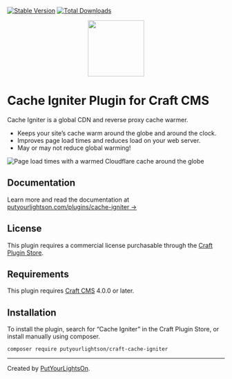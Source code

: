 [![Stable Version](https://img.shields.io/packagist/v/putyourlightson/craft-cache-igniter?label=stable)]((https://packagist.org/packages/putyourlightson/craft-cache-igniter))
[![Total Downloads](https://img.shields.io/packagist/dt/putyourlightson/craft-cache-igniter)](https://packagist.org/packages/putyourlightson/craft-cache-igniter)

<p align="center"><img width="130" src="https://putyourlightson.com/assets/logos/cache-igniter.svg"></p>

# Cache Igniter Plugin for Craft CMS

Cache Igniter is a global CDN and reverse proxy cache warmer.

- Keeps your site’s cache warm around the globe and around the clock.
- Improves page load times and reduces load on your web server.
- May or may not reduce global warming!

![Page load times with a warmed Cloudflare cache around the globe](https://putyourlightson.com/assets/images/plugins/cache-igniter/ttfb-europe-cloudflare-warmed-full.png)

## Documentation

Learn more and read the documentation at [putyourlightson.com/plugins/cache-igniter →](https://putyourlightson.com/plugins/cache-igniter)

## License

This plugin requires a commercial license purchasable through the [Craft Plugin Store](https://plugins.craftcms.com/cache-igniter).

## Requirements

This plugin requires [Craft CMS](https://craftcms.com/) 4.0.0 or later.

## Installation

To install the plugin, search for “Cache Igniter” in the Craft Plugin Store, or install manually using composer.

```shell
composer require putyourlightson/craft-cache-igniter
```

---

Created by [PutYourLightsOn](https://putyourlightson.com/).
